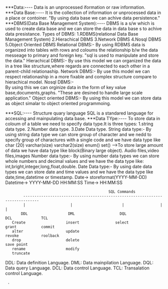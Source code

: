 ***Data:----
    Data is an unprocessed iformation or raw information.
***Data Base:----
    It is the collection of information or unprocessed data in a place or contoiner.
    "By using data base we can achive data persistence."
***DBMS(Data Base Management System):----
    DBMS is a s/w which is used to create data base and we can store the data in data base s to achive data presistance.
   Types of DBMS:
   1.RDBMS(relational Data Base Management System)
   2.Hierachical DBMS
   3.Network DBMS
   4.Nosql DBMS
   5.Object Oriented DBMS
 Relational DBMS:-
    By using RDBMS data is organized into tables with rows and coloums the relationship b/w the data messeage to primary and foreign key.
    "sql is used to manipulate and store the data."
 Hierachical DBMS:-
    By use  this model we can organized the data in a tree like structure,where regards are connected to each other in a parent-child 
    relationaship.
 Network DBMS:-
    By use this model we can respect relationaship in a more fixable and complex structure compare to hierachical model.
 Nosql DBMS:-  
    By using this we can orginize data in the form of key value base,documents,graphs.
    "These are desined to handle large scale application."
   Object oriented DBMS:-
    By using this model we can store data as object simalar to object oriented programmoing.

***SQL:----
     Structure quary language
   SQL is a standared language for accessing and mainpulating data base.
***Data TYpe:----
      To store data in coloum of a table we need to specify data type.It is three types:
    1.string data type.
    2.Number data type.
    3.Date Data type.
    String data type:-
      By using string data type we can store group of character and we nedd to specify group of charactures with a single code and we have
     data type like
           char (20)
           varchar(size)
           varchar2(size)
           enum()
           set()
      -->To store large amount of data we have data type like block(Binary large object).
           Audio files,video files,images
    Number data type:-
      By using number data types we can store whole numbers and decimal values and we have the data type like:
      int,bright,integer,long,float,double.
    Date Data type:-
      By using date data types we can store date and time values and we have the data type like date,time,datetime or timestamp.
     Date->     storeformat(YYYY-MM-DD)
     Datetime-> YYYY-MM-DD    HH:MM:SS
     Time->      HH:MM:SS

                                                  SQL Commands
            -----------------------------------------------------------------------------
            |                    |                      |                |               |
           DDL                  DML                    DQL              DCL             TCL 
       Create                  insert                select            grant           commit 
       alter                   update                                  revoke          roolback
       drop                    delete                                                  save point
       rename                  modify
       truncate

DDL: Data definition Language.
DML: Data mainpilation Language.
DQL: Data query Language.
DCL: Data control Language.
TCL: Transalation control Language.






   
    
     .
    
     
 
 
